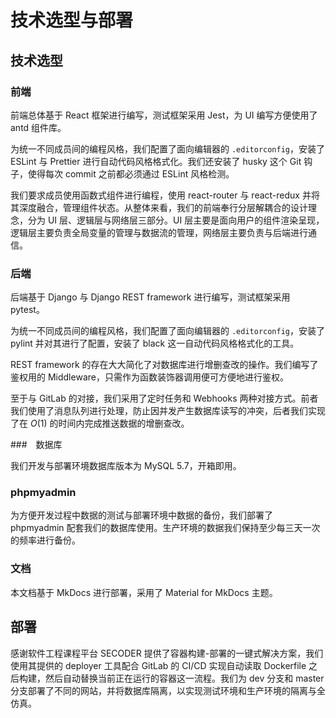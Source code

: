 # 技术选型与部署

## 技术选型

### 前端

前端总体基于 React 框架进行编写，测试框架采用 Jest，为 UI 编写方便使用了 antd 组件库。

为统一不同成员间的编程风格，我们配置了面向编辑器的 `.editorconfig`，安装了 ESLint 与 Prettier 进行自动代码风格格式化。我们还安装了 husky 这个 Git 钩子，使得每次 commit 之前都必须通过 ESLint 风格检测。

我们要求成员使用函数式组件进行编程，使用 react-router 与 react-redux 并将其深度融合，管理组件状态。从整体来看，我们的前端奉行分层解耦合的设计理念，分为 UI 层、逻辑层与网络层三部分。UI 层主要是面向用户的组件渲染呈现，逻辑层主要负责全局变量的管理与数据流的管理，网络层主要负责与后端进行通信。

### 后端

后端基于 Django 与 Django REST framework 进行编写，测试框架采用 pytest。

为统一不同成员间的编程风格，我们配置了面向编辑器的 `.editorconfig`，安装了 pylint 并对其进行了配置，安装了 black 这一自动代码风格格式化的工具。

REST framework 的存在大大简化了对数据库进行增删查改的操作。我们编写了鉴权用的 Middleware，只需作为函数装饰器调用便可方便地进行鉴权。

至于与 GitLab 的对接，我们采用了定时任务和 Webhooks 两种对接方式。前者我们使用了消息队列进行处理，防止因并发产生数据库读写的冲突，后者我们实现了在 $O(1)$ 的时间内完成推送数据的增删查改。

###　数据库

我们开发与部署环境数据库版本为 MySQL 5.7，开箱即用。

### phpmyadmin

为方便开发过程中数据的测试与部署环境中数据的备份，我们部署了 phpmyadmin 配套我们的数据库使用。生产环境的数据我们保持至少每三天一次的频率进行备份。

### 文档

本文档基于 MkDocs 进行部署，采用了 Material for MkDocs 主题。

## 部署

感谢软件工程课程平台 SECODER 提供了容器构建-部署的一键式解决方案，我们使用其提供的 deployer 工具配合 GitLab 的 CI/CD 实现自动读取 Dockerfile 之后构建，然后自动替换当前正在运行的容器这一流程。我们为 dev 分支和 master 分支部署了不同的网站，并将数据库隔离，以实现测试环境和生产环境的隔离与全仿真。
